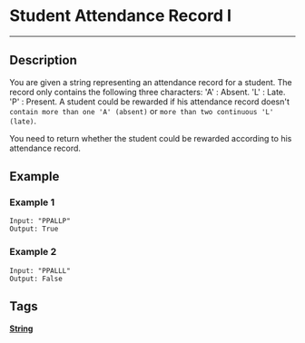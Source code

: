 # Student Attendance Record I
-----
## Description
You are given a string representing an attendance record for a student. The record only contains the following three characters:
'A' : Absent.
'L' : Late.
'P' : Present.
A student could be rewarded if his attendance record doesn't ```contain more than one 'A' (absent)``` or ```more than two continuous 'L' (late)```.

You need to return whether the student could be rewarded according to his attendance record.

## Example
### Example 1
```
Input: "PPALLP"
Output: True
```

### Example 2
```
Input: "PPALLL"
Output: False
```

## Tags
**[String](https://leetcode.com/tag/string)**
